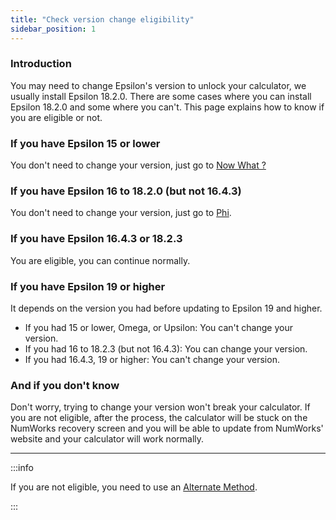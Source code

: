 ```yaml
---
title: "Check version change eligibility"
sidebar_position: 1
---
```


### Introduction

You may need to change Epsilon's version to unlock your calculator, we usually install Epsilon 18.2.0. There are some cases where you can install Epsilon 18.2.0 and some where you can't. This page explains how to know if you are eligible or not.

### If you have Epsilon 15 or lower

You don't need to change your version, just go to [Now What ?](/docs/unlock/n0110-unlocked)

### If you have Epsilon 16 to 18.2.0 (but not 16.4.3)

You don't need to change your version, just go to [Phi](/docs/unlock/phi).

### If you have Epsilon 16.4.3 or 18.2.3

You are eligible, you can continue normally.

### If you have Epsilon 19 or higher

It depends on the version you had before updating to Epsilon 19 and higher.

- If you had 15 or lower, Omega, or Upsilon: You can't change your version.
- If you had 16 to 18.2.3 (but not 16.4.3): You can change your version.
- If you had 16.4.3, 19 or higher: You can't change your version.

### And if you don't know

Don't worry, trying to change your version won't break your calculator.
If you are not eligible, after the process, the calculator will be stuck on the NumWorks recovery screen and you will be able to update from NumWorks' website and your calculator will work normally.

___

:::info

If you are not eligible, you need to use an [Alternate Method](/docs/unlock/n0110-is-locked#alt-methods).

:::
